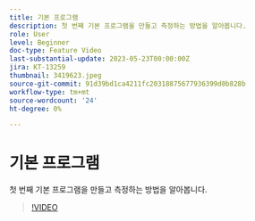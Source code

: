 ```yaml
---
title: 기본 프로그램
description: 첫 번째 기본 프로그램을 만들고 측정하는 방법을 알아봅니다.
role: User
level: Beginner
doc-type: Feature Video
last-substantial-update: 2023-05-23T00:00:00Z
jira: KT-13259
thumbnail: 3419623.jpeg
source-git-commit: 91d39bd1ca4211fc20318875677936399d0b828b
workflow-type: tm+mt
source-wordcount: '24'
ht-degree: 0%

---
```



# 기본 프로그램

첫 번째 기본 프로그램을 만들고 측정하는 방법을 알아봅니다.

>[!VIDEO](https://video.tv.adobe.com/v/3419623/?learn=on)
